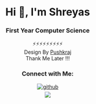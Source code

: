 <div align="center">
<h1>Hi 👋, I'm Shreyas </h1>
<h3 >First Year Computer Science</h3>

⚡⚡⚡⚡⚡⚡⚡⚡⚡<br>Design By [Pushkraj](https://github.com/PushkraJ99)<br>Thank Me Later !!!

<h3>Connect with Me:</h3>
<a href="https://github.com/Shreyas110403 " target="_blank">
<img src=https://img.shields.io/badge/github-%2324292e.svg?&style=for-the-badge&logo=github&logoColor=white alt=github style="margin-bottom: 5px;" />
</a>
<br>
<img src="https://komarev.com/ghpvc/?username=Shreyas110403&&style=flat-square" align="center" />
</div>  
